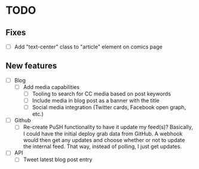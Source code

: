 # TODO

## Fixes

- [ ] Add "text-center" class to "article" element on comics page

## New features

- [ ] Blog
  - [ ] Add media capabilities
    - [ ] Tooling to search for CC media based on post keywords
    - [ ] Include media in blog post as a banner with the title
    - [ ] Social media integration (Twitter cards, Facebook open graph, etc.)
- [ ] Github
  - [ ] Re-create PuSH functionality to have it update my feed(s)?
    Basically, I could have the initial deploy grab data from GitHub.
    A webhook would then get any updates and choose whether or not to update the internal feed.
    That way, instead of polling, I just get updates.
- [ ] API
  - [ ] Tweet latest blog post entry
